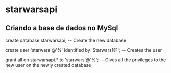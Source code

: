 # starwarsapi


## Criando a base de dados no MySql
create database starwarsapi; -- Create the new database

create user 'starwars'@'%' identified by 'Starwars1@'; -- Creates the user

grant all on starwarsapi.* to 'starwars'@'%'; -- Gives all the privileges to the new user on the newly created database
